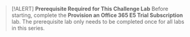 >[!ALERT] **Prerequisite Required for This Challenge Lab**
> Before starting, complete the **Provision an Office 365 E5 Trial Subscription** lab.
> The prerequisite lab only needs to be completed once for all labs in this series.

